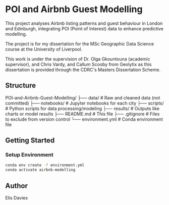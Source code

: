 # POI and Airbnb Guest Modelling

This project analyses Airbnb listing patterns and guest behaviour in London and Edinburgh, integrating POI (Point of Interest) data to enhance predictive modelling.

The project is for my dissertation for the MSc Geographic Data Science course at the University of Liverpool.

This work is under the supervision of Dr. Olga Gkountouna (academic supervisor), and Chris Vardy, and Callum Scooby from Geolytix as this dissertation is provided through the CDRC's Masters Dissertation Scheme.

## Structure
POI-and-Airbnb-Guest-Modelling/
├── data/              # Raw and cleaned data (not committed)
├── notebooks/         # Jupyter notebooks for each city
├── scripts/           # Python scripts for data processing/modeling
├── results/           # Outputs like charts or model results
├── README.md          # This file
├── .gitignore         # Files to exclude from version control
└── environment.yml    # Conda environment file

## Getting Started

### Setup Environment
```bash
conda env create -f environment.yml
conda activate airbnb-modelling
```

## Author
Elis Davies

